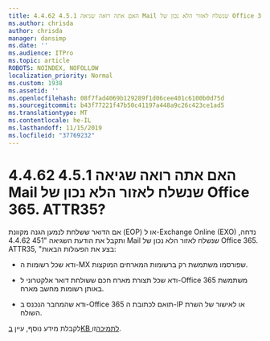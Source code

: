 ```yaml
---
title: האם אתה רואה שגיאה 4.5.1 4.4.62 Mail שנשלח לאזור הלא נכון של Office 365. ATTR35?
ms.author: chrisda
author: chrisda
manager: dansimp
ms.date: ''
ms.audience: ITPro
ms.topic: article
ROBOTS: NOINDEX, NOFOLLOW
localization_priority: Normal
ms.custom: 1938
ms.assetid: ''
ms.openlocfilehash: 08f7fad4069b129289f1d06cee401c6100b0d75d
ms.sourcegitcommit: b43f77221f47b50c41197a448a9c26c423ce1ad5
ms.translationtype: MT
ms.contentlocale: he-IL
ms.lasthandoff: 11/15/2019
ms.locfileid: "37769232"
---
```

# <a name="are-you-seeing-error-451-4462-mail-sent-to-the-wrong-office-365-region-attr35"></a>האם אתה רואה שגיאה 4.5.1 4.4.62 Mail שנשלח לאזור הלא נכון של Office 365. ATTR35?

אם הדואר ששלחת לנמען הגנה מקוונת (EOP) או ל-Exchange Online (EXO) נדחה, ותקבל את הודעת השגיאה "451 4.4.62 Mail שנשלח לאזור הלא נכון של Office 365. ATTR35, "בצע את הפעולות הבאות:

- ודא שכל רשומות ה-MX שפורסמו משתמשת רק ברשומות המארחים המוקצות.

- ודא שכל תצורת מארח חכם ששולחת דואר אלקטרוני ל-Office 365 משתמשת באותן רשומות מחשב מארח.

- ודא שהמחבר הנכנס ב-Office 365 תואם לכתובת ה-IP או לאישור של השרת השולח.

לקבלת מידע נוסף, עיין [בKB לתמיכה](https://support.microsoft.com/help/4057301/attr35-response-code-when-mail-is-sent-to-eop-exo)זו.
